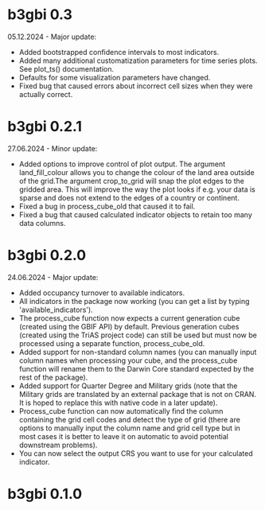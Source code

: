 # b3gbi 0.3

05.12.2024 - Major update:

* Added bootstrapped confidence intervals to most indicators.
* Added many additional customatization parameters for time series plots. See plot_ts() documentation.
* Defaults for some visualization parameters have changed.
* Fixed bug that caused errors about incorrect cell sizes when they were actually correct.

# b3gbi 0.2.1

27.06.2024 - Minor update:

* Added options to improve control of plot output. The argument land_fill_colour allows you to change the colour of the land area outside of the grid.The argument crop_to_grid will snap the plot edges to the gridded area. This will improve the way the plot looks if e.g. your data is sparse and does not extend to the edges of a country or continent. 
* Fixed a bug in process_cube_old that caused it to fail.
* Fixed a bug that caused calculated indicator objects to retain too many data columns.

# b3gbi 0.2.0

24.06.2024 - Major update:

* Added occupancy turnover to available indicators.
* All indicators in the package now working (you can get a list by typing 'available_indicators').
* The process_cube function now expects a current generation cube (created using the GBIF API) by default. Previous generation cubes (created using the TriAS project code) can still be used but must now be processed using a separate function, process_cube_old.
* Added support for non-standard column names (you can manually input column names when processing your cube, and the process_cube function will rename them to the Darwin Core standard expected by the rest of the package).
* Added support for Quarter Degree and Military grids (note that the Military grids are translated by an external package that is not on CRAN. It is hoped to replace this with native code in a later update).
* Process_cube function can now automatically find the column containing the grid cell codes and detect the type of grid (there are options to manually input the column name and grid cell type but in most cases it is better to leave it on automatic to avoid potential downstream problems).
* You can now select the output CRS you want to use for your calculated indicator.


# b3gbi 0.1.0



